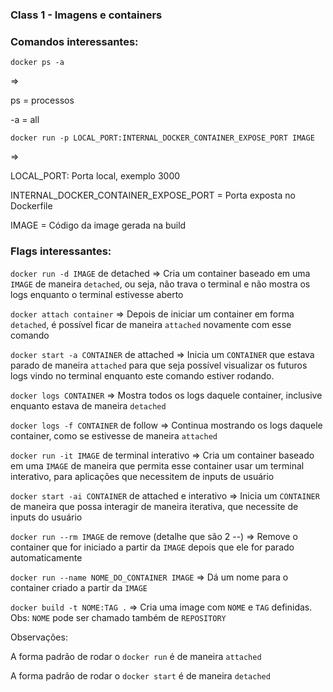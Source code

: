### Class 1 - Imagens e containers

### Comandos interessantes:

`docker ps -a` 

=> 

ps = processos

-a = all

`docker run -p LOCAL_PORT:INTERNAL_DOCKER_CONTAINER_EXPOSE_PORT IMAGE` 

=> 

LOCAL_PORT: Porta local, exemplo 3000

INTERNAL_DOCKER_CONTAINER_EXPOSE_PORT = Porta exposta no Dockerfile 

IMAGE = Código da image gerada na build

### Flags interessantes:

`docker run -d IMAGE` de detached => Cria um container baseado em uma `IMAGE` de maneira `detached`, ou seja, não trava o terminal e não mostra os logs enquanto o terminal estivesse aberto

`docker attach container` => Depois de iniciar um container em forma `detached`, é possível ficar de maneira `attached` novamente com esse comando

`docker start -a CONTAINER` de attached => Inicia um `CONTAINER` que estava parado de maneira `attached` para que seja possível visualizar os futuros logs vindo no terminal enquanto este comando estiver rodando.

`docker logs CONTAINER` => Mostra todos os logs daquele container, inclusive enquanto estava de maneira `detached`

`docker logs -f CONTAINER` de follow => Continua mostrando os logs daquele container, como se estivesse de maneira `attached`

`docker run -it IMAGE` de terminal interativo => Cria um container baseado em uma `IMAGE` de maneira que permita esse container usar um terminal interativo, para aplicações que necessitem de inputs de usuário

`docker start -ai CONTAINER` de attached e interativo => Inicia um `CONTAINER` de maneira que possa interagir de maneira iterativa, que necessite de inputs do usuário

`docker run --rm IMAGE` de remove (detalhe que são 2 --) => Remove o container que for iniciado a partir da `IMAGE` depois que ele for parado automaticamente

`docker run --name NOME_DO_CONTAINER IMAGE` => Dá um nome para o container criado a partir da `IMAGE`

`docker build -t NOME:TAG .` => Cria uma image com `NOME` e `TAG` definidas. 
Obs: `NOME` pode ser chamado também de `REPOSITORY`

Observações:

A forma padrão de rodar o `docker run` é de maneira `attached`

A forma padrão de rodar o `docker start` é de maneira `detached`
